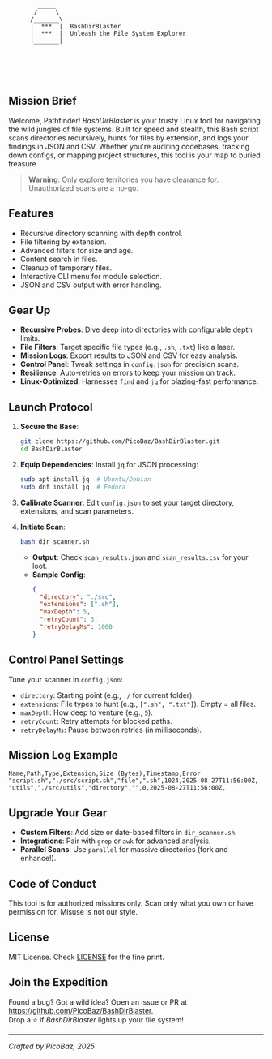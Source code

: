 ```
        _____
       /     \
      /_______\
      |  ***  |  BashDirBlaster
      |  ***  |  Unleash the File System Explorer
      |_______|






   ```
## Mission Brief
Welcome, Pathfinder! *BashDirBlaster* is your trusty Linux tool for navigating the wild jungles of file systems. Built for speed and stealth, this Bash script scans directories recursively, hunts for files by extension, and logs your findings in JSON and CSV. Whether you're auditing codebases, tracking down configs, or mapping project structures, this tool is your map to buried treasure.

> **Warning**: Only explore territories you have clearance for. Unauthorized scans are a no-go.
## Features
- Recursive directory scanning with depth control.
- File filtering by extension.
- Advanced filters for size and age.
- Content search in files.
- Cleanup of temporary files.
- Interactive CLI menu for module selection.
- JSON and CSV output with error handling.

## Gear Up
- **Recursive Probes**: Dive deep into directories with configurable depth limits.
- **File Filters**: Target specific file types (e.g., `.sh`, `.txt`) like a laser.
- **Mission Logs**: Export results to JSON and CSV for easy analysis.
- **Control Panel**: Tweak settings in `config.json` for precision scans.
- **Resilience**: Auto-retries on errors to keep your mission on track.
- **Linux-Optimized**: Harnesses `find` and `jq` for blazing-fast performance.

## Launch Protocol
1. **Secure the Base**:
   ```bash
   git clone https://github.com/PicoBaz/BashDirBlaster.git
   cd BashDirBlaster
2. **Equip Dependencies**:
   Install `jq` for JSON processing:
   ```bash
   sudo apt install jq  # Ubuntu/Debian
   sudo dnf install jq  # Fedora
   ```
3. **Calibrate Scanner**:
   Edit `config.json` to set your target directory, extensions, and scan parameters.

4. **Initiate Scan**:
   ```bash
   bash dir_scanner.sh
   ```
    - **Output**: Check `scan_results.json` and `scan_results.csv` for your loot.
    - **Sample Config**:
      ```json
      {
        "directory": "./src",
        "extensions": [".sh"],
        "maxDepth": 5,
        "retryCount": 3,
        "retryDelayMs": 1000
      }
      ```

## Control Panel Settings
Tune your scanner in `config.json`:
- `directory`: Starting point (e.g., `./` for current folder).
- `extensions`: File types to hunt (e.g., `[".sh", ".txt"]`). Empty = all files.
- `maxDepth`: How deep to venture (e.g., `5`).
- `retryCount`: Retry attempts for blocked paths.
- `retryDelayMs`: Pause between retries (in milliseconds).

## Mission Log Example
```csv
Name,Path,Type,Extension,Size (Bytes),Timestamp,Error
"script.sh","./src/script.sh","file",".sh",1024,2025-08-27T11:56:00Z,
"utils","./src/utils","directory","",0,2025-08-27T11:56:00Z,
```

## Upgrade Your Gear
- **Custom Filters**: Add size or date-based filters in `dir_scanner.sh`.
- **Integrations**: Pair with `grep` or `awk` for advanced analysis.
- **Parallel Scans**: Use `parallel` for massive directories (fork and enhance!).

## Code of Conduct
This tool is for authorized missions only. Scan only what you own or have permission for. Misuse is not our style.

## License
MIT License. Check [LICENSE](LICENSE) for the fine print.

## Join the Expedition
Found a bug? Got a wild idea? Open an issue or PR at https://github.com/PicoBaz/BashDirBlaster.  
Drop a ⭐ if *BashDirBlaster* lights up your file system!

---
*Crafted by PicoBaz, 2025*
```